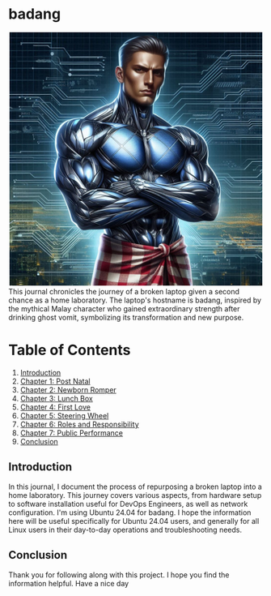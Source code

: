 # badang
<div style="text-align: center;">
  <img src="img/badang.jpeg" alt="Description of the image" width="500"/>
</div>
This journal chronicles the journey of a broken laptop given a second chance as a home laboratory. The laptop's hostname is badang, inspired by the mythical Malay character who gained extraordinary strength after drinking ghost vomit, symbolizing its transformation and new purpose.

# Table of Contents

1. [Introduction](#introduction)
2. [Chapter 1: Post Natal ](./chapter1/README.md)
3. [Chapter 2: Newborn Romper ](./chapter2/README.md)
4. [Chapter 3: Lunch Box ](./chapter3/README.md)
5. [Chapter 4: First Love ](./chapter4/README.md)
6. [Chapter 5: Steering Wheel ](./chapter5/README.md)
7. [Chapter 6: Roles and Responsibility ](./chapter6/README.md)
8. [Chapter 7: Public Performance ](./chapter7/README.md)
9. [Conclusion](#conclusion)

## Introduction
In this journal, I document the process of repurposing a broken laptop into a home laboratory. This journey covers various aspects, from hardware setup to software installation useful for DevOps Engineers, as well as network configuration. I'm using Ubuntu 24.04 for badang. I hope the information here will be useful specifically for Ubuntu 24.04 users, and generally for all Linux users in their day-to-day operations and troubleshooting needs.

## Conclusion

Thank you for following along with this project. I hope you find the information helpful. Have a nice day 
